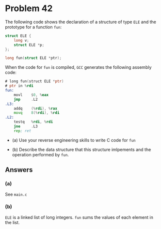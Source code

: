 # Problem 42

The following code shows the declaration of a structure of type `ELE` and the
prototype for a function `fun`:

```C
struct ELE {
    long v;
    struct ELE *p;
};

long fun(struct ELE *ptr);
```

When the code for `fun` is compiled, `GCC` generates the following assembly
code:

```asm
# long fun(struct ELE *ptr)
# ptr in %rdi
fun:
    movl    $0, %eax
    jmp     .L2
.L3:
    addq    (%rdi), %rax
    movq    8(%rdi), %rdi
.L2:
    testq   %rdi, %rdi
    jne     .L3
    rep; ret
```

- (a) Use your reverse engineering skills to write C code for `fun`

- (b) Describe the data structure that this structure imlpements and the operation
  performed by `fun`.

## Answers

### (a)

See `main.c`

### (b)

`ELE` is a linked list of long integers.
`fun` sums the values of each element in the list.
